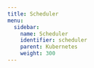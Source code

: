 ```yaml
---
title: Scheduler
menu:
  sidebar:
    name: Scheduler
    identifier: scheduler
    parent: Kubernetes
    weight: 300
---
```

